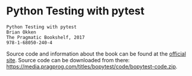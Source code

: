 Python Testing with pytest
==========================

    Python Testing with pytest
    Brian Okken
    The Pragmatic Bookshelf, 2017
    978-1-68050-240-4

Source code and information about the book can be found at the
[official site][home].  Source code can be downloaded from there:
<https://media.pragprog.com/titles/bopytest/code/bopytest-code.zip>.


[home]:		https://pragprog.com/titles/bopytest/python-testing-with-pytest/
[other]:	https://pythontesting.net
